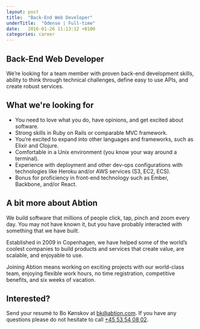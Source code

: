 ```yaml
---
layout: post
title:  "Back-End Web Developer"
underTitle:  "Odense | Full-time"
date:   2016-01-26 11:13:12 +0100
categories: career
---
```


## Back-End Web Developer

We’re looking for a team member with proven back-end development skills, ability to think through technical challenges, define easy to use APIs, and create robust services.

## What we're looking for

- You need to love what you do, have opinions, and get excited about software.
- Strong skills in Ruby on Rails or comparable MVC framework.
- You’re excited to expand into other languages and frameworks, such as Elixir and Clojure.
- Comfortable in a Unix environment (you know your way around a terminal).
- Experience with deployment and other dev-ops configurations with technologies like Heroku and/or AWS services (S3, EC2, ECS).
- Bonus for proficiency in front-end technology such as Ember, Backbone, and/or React.

## A bit more about Abtion

We build software that millions of people click, tap, pinch and zoom every day. You may not have known it, but you have probably interacted with something that we have built.

Established in 2009 in Copenhagen, we have helped some of the world’s coolest companies to build products and services that create value, are scalable, and enjoyable to use.

Joining Abtion means working on exciting projects with our world-class team, enjoying flexible work hours, no time registration, competitive benefits, and six weeks of vacation.

<div class="splitter"></div>

## Interested?

Send your resumé to Bo Kønskov at [bk@abtion.com](mailto:bk@abtion.com). If you have any questions please do not hesitate to call [+45 53 54 08 02](tel:53540802).
